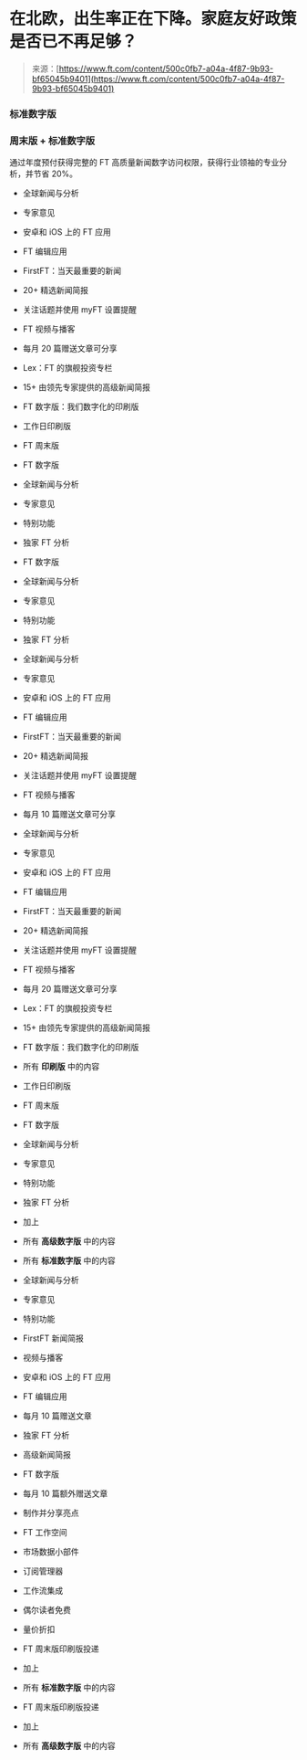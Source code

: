 <!--yml

类别：未分类

日期：2024 年 5 月 27 日 15:21:17

-->

# 在北欧，出生率正在下降。家庭友好政策是否已不再足够？

> 来源：[https://www.ft.com/content/500c0fb7-a04a-4f87-9b93-bf65045b9401](https://www.ft.com/content/500c0fb7-a04a-4f87-9b93-bf65045b9401)

### 标准数字版

### 周末版 + 标准数字版

通过年度预付获得完整的 FT 高质量新闻数字访问权限，获得行业领袖的专业分析，并节省 20%。

+   全球新闻与分析

+   专家意见

+   安卓和 iOS 上的 FT 应用

+   FT 编辑应用

+   FirstFT：当天最重要的新闻

+   20+ 精选新闻简报

+   关注话题并使用 myFT 设置提醒

+   FT 视频与播客

+   每月 20 篇赠送文章可分享

+   Lex：FT 的旗舰投资专栏

+   15+ 由领先专家提供的高级新闻简报

+   FT 数字版：我们数字化的印刷版

+   工作日印刷版

+   FT 周末版

+   FT 数字版

+   全球新闻与分析

+   专家意见

+   特别功能

+   独家 FT 分析

+   FT 数字版

+   全球新闻与分析

+   专家意见

+   特别功能

+   独家 FT 分析

+   全球新闻与分析

+   专家意见

+   安卓和 iOS 上的 FT 应用

+   FT 编辑应用

+   FirstFT：当天最重要的新闻

+   20+ 精选新闻简报

+   关注话题并使用 myFT 设置提醒

+   FT 视频与播客

+   每月 10 篇赠送文章可分享

+   全球新闻与分析

+   专家意见

+   安卓和 iOS 上的 FT 应用

+   FT 编辑应用

+   FirstFT：当天最重要的新闻

+   20+ 精选新闻简报

+   关注话题并使用 myFT 设置提醒

+   FT 视频与播客

+   每月 20 篇赠送文章可分享

+   Lex：FT 的旗舰投资专栏

+   15+ 由领先专家提供的高级新闻简报

+   FT 数字版：我们数字化的印刷版

+   所有 **印刷版** 中的内容

+   工作日印刷版

+   FT 周末版

+   FT 数字版

+   全球新闻与分析

+   专家意见

+   特别功能

+   独家 FT 分析

+   加上

+   所有 **高级数字版** 中的内容

+   所有 **标准数字版** 中的内容

+   全球新闻与分析

+   专家意见

+   特别功能

+   FirstFT 新闻简报

+   视频与播客

+   安卓和 iOS 上的 FT 应用

+   FT 编辑应用

+   每月 10 篇赠送文章

+   独家 FT 分析

+   高级新闻简报

+   FT 数字版

+   每月 10 篇额外赠送文章

+   制作并分享亮点

+   FT 工作空间

+   市场数据小部件

+   订阅管理器

+   工作流集成

+   偶尔读者免费

+   量价折扣

+   FT 周末版印刷版投递

+   加上

+   所有 **标准数字版** 中的内容

+   FT 周末版印刷版投递

+   加上

+   所有 **高级数字版** 中的内容
